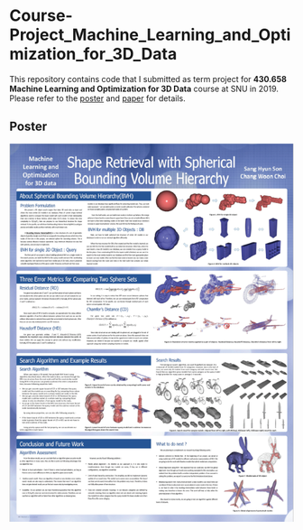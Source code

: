 # Course-Project_Machine_Learning_and_Optimization_for_3D_Data
This repository contains code that I submitted as term project for **430.658 Machine Learning and Optimization for 3D Data** course at SNU in 2019.
Please refer to the [poster](https://github.com/SonSang/Course-Project_Machine_Learning_and_Optimization_for_3D_Data/blob/master/Paper/poster.pdf) and [paper](https://github.com/SonSang/Course-Project_Machine_Learning_and_Optimization_for_3D_Data/blob/master/Paper/Shape%20Retrieval%20with%20Spherical%20Bounding%20Volume%20Hierarchy.pdf) for details.

## Poster
<p align="center">
  <img src="Paper/poster.png">
</p>
